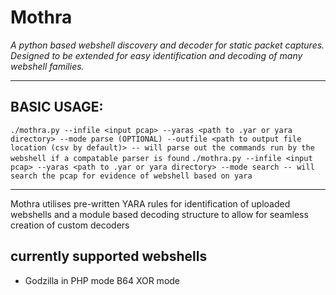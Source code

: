 # Mothra

*A python based webshell discovery and decoder for static packet captures. Designed to be extended for easy identification and decoding of many webshell families.*

---

## BASIC USAGE: 


`./mothra.py --infile <input pcap> --yaras <path to .yar or yara directory> --mode parse (OPTIONAL) --outfile <path to output file location (csv by default)> -- will parse out the commands run by the webshell if a compatable parser is found`
`./mothra.py --infile <input pcap> --yaras <path to .yar or yara directory> --mode search -- will search the pcap for evidence of webshell based on yara`

---
  
Mothra utilises pre-written YARA rules for identification of uploaded webshells and a module based decoding structure to allow for seamless creation of custom decoders

## currently supported webshells
- Godzilla in PHP mode B64 XOR mode


